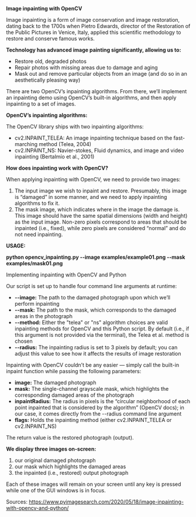 **Image inpainting with OpenCV**

Image inpainting is a form of image conservation and image restoration, dating back to the 1700s when Pietro Edwards, director of the Restoration of the Public Pictures in Venice, Italy, applied this scientific methodology to restore and conserve famous works.

**Technology has advanced image painting significantly, allowing us to:**



*   Restore old, degraded photos
*   Repair photos with missing areas due to damage and aging
*   Mask out and remove particular objects from an image (and do so in an aesthetically pleasing way)

There are two OpenCV’s inpainting algorithms. From there, we’ll implement an inpainting demo using OpenCV’s built-in algorithms, and then apply inpainting to a set of images.

**OpenCV’s inpainting algorithms:**

The OpenCV library ships with two inpainting algorithms:



*   cv2.INPAINT_TELEA: An image inpainting technique based on the fast-marching method (Telea, 2004)
*   cv2.INPAINT_NS: Navier-stokes, Fluid dynamics, and image and video inpainting (Bertalmío et al., 2001)

**How does inpainting work with OpenCV?**

When applying inpainting with OpenCV, we need to provide two images:



1. The input image we wish to inpaint and restore. Presumably, this image is “damaged” in some manner, and we need to apply inpainting algorithms to fix it.
2. The mask image, which indicates where in the image the damage is. This image should have the same spatial dimensions (width and height) as the input image. Non-zero pixels correspond to areas that should be inpainted (i.e., fixed), while zero pixels are considered “normal” and do not need inpainting.

**USAGE:**

**python opencv_inpainting.py --image examples/example01.png --mask examples/mask01.png**

Implementing inpainting with OpenCV and Python

Our script is set up to handle four command line arguments at runtime:



*   **--image:** The path to the damaged photograph upon which we’ll perform inpainting
*   **--mask:** The path to the mask, which corresponds to the damaged areas in the photograph
*   **--method:** Either the "telea" or "ns" algorithm choices are valid inpainting methods for OpenCV and this Python script. By default (i.e., if this argument is not provided via the terminal), the Telea et al. method is chosen
*   **--radius:** The inpainting radius is set to 3 pixels by default; you can adjust this value to see how it affects the results of image restoration

Inpainting with OpenCV couldn’t be any easier — simply call the built-in inpaint function while passing the following parameters:



*   **image:** The damaged photograph
*   **mask:** The single-channel grayscale mask, which highlights the corresponding damaged areas of the photograph
*   **inpaintRadius:** The radius in pixels is the “circular neighborhood of each point inpainted that is considered by the algorithm” (OpenCV docs); in our case, it comes directly from the --radius command line argument
*   **flags:** Holds the inpainting method (either cv2.INPAINT_TELEA or cv2.INPAINT_NS)

The return value is the restored photograph (output).

**We display three images on-screen:**



1. our original damaged photograph
2. our mask which highlights the damaged areas
3. the inpainted (i.e., restored) output photograph

Each of these images will remain on your screen until any key is pressed while one of the GUI windows is in focus.

Sources: https://www.pyimagesearch.com/2020/05/18/image-inpainting-with-opencv-and-python/
